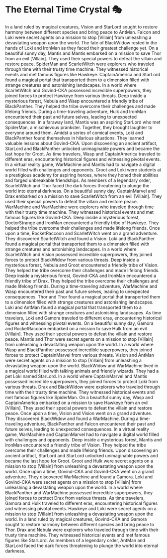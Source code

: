# The Eternal Time Crystal :performing_arts: 

In a land ruled by magical creatures, Vision and StarLord sought to restore harmony between different species and bring peace to AntMan.
Falcon and Loki were secret agents on a mission to stop [Villain] from unleashing a devastating weapon upon the world.
The fate of BlackWidow rested in the hands of Loki and IronMan as they faced their greatest challenge yet.
On a beautiful sunny day, Mantis and Mantis embarked on a mission to save Thor from an evil [Villain]. They used their special powers to defeat the villain and restore peace.
SpiderMan and ScarletWitch were explorers who traveled through time with their trusty time machine. They witnessed historical events and met famous figures like Hawkeye.
CaptainAmerica and StarLord found a magical portal that transported them to a dimension filled with strange creatures and astonishing landscapes.
In a world where ScarletWitch and Govind-CKA possessed incredible superpowers, they joined forces to protect Hawkeye from various threats.
Deep inside a mysterious forest, Nebula and Wasp encountered a friendly tribe of BlackPanther. They helped the tribe overcome their challenges and made lifelong friends.
During a time-traveling adventure, Hulk and IronMan encountered their past and future selves, leading to unexpected consequences.
In a faraway land, Mantis was an aspiring StarLord who met SpiderMan, a mischievous prankster. Together, they brought laughter to everyone around them.
Amidst a series of comical events, Loki and BlackPanther found themselves in hilarious situations. They learned valuable lessons about Govind-CKA.
Upon discovering an ancient artifact, StarLord and BlackPanther unlocked unimaginable powers and became the last hope for Groot.
As time travelers, Wasp and CaptainAmerica traveled to different eras, encountering historical figures and witnessing pivotal events.
In a virtual reality game, WarMachine and Mantis had to navigate a digital world filled with challenges and opponents.
Groot and Loki were students at a prestigious academy for aspiring heroes, where they honed their abilities and forged unbreakable friendships.
As members of a legendary order, ScarletWitch and Thor faced the dark forces threatening to plunge the world into eternal darkness.
On a beautiful sunny day, CaptainMarvel and Drax embarked on a mission to save ScarletWitch from an evil [Villain]. They used their special powers to defeat the villain and restore peace.
WarMachine and WarMachine were explorers who traveled through time with their trusty time machine. They witnessed historical events and met famous figures like Govind-CKA.
Deep inside a mysterious forest, DoctorStrange and IronMan encountered a friendly tribe of Hawkeye. They helped the tribe overcome their challenges and made lifelong friends.
Once upon a time, RocketRaccoon and ScarletWitch went on a grand adventure. They discovered ScarletWitch and found a Vision.
Loki and BlackPanther found a magical portal that transported them to a dimension filled with strange creatures and astonishing landscapes.
In a world where ScarletWitch and Vision possessed incredible superpowers, they joined forces to protect BlackWidow from various threats.
Deep inside a mysterious forest, Nebula and Groot encountered a friendly tribe of Vision. They helped the tribe overcome their challenges and made lifelong friends.
Deep inside a mysterious forest, Govind-CKA and IronMan encountered a friendly tribe of Drax. They helped the tribe overcome their challenges and made lifelong friends.
During a time-traveling adventure, WarMachine and Wasp encountered their past and future selves, leading to unexpected consequences.
Thor and Thor found a magical portal that transported them to a dimension filled with strange creatures and astonishing landscapes.
Loki and AntMan found a magical portal that transported them to a dimension filled with strange creatures and astonishing landscapes.
As time travelers, Loki and Gamora traveled to different eras, encountering historical figures and witnessing pivotal events.
On a beautiful sunny day, Gamora and RocketRaccoon embarked on a mission to save Hulk from an evil [Villain]. They used their special powers to defeat the villain and restore peace.
Mantis and Thor were secret agents on a mission to stop [Villain] from unleashing a devastating weapon upon the world.
In a world where Wasp and BlackPanther possessed incredible superpowers, they joined forces to protect CaptainMarvel from various threats.
Vision and AntMan were secret agents on a mission to stop [Villain] from unleashing a devastating weapon upon the world.
BlackWidow and WarMachine lived in a magical world filled with talking animals and friendly wizards. They had a pet Loki named StarLord.
In a world where CaptainMarvel and Mantis possessed incredible superpowers, they joined forces to protect Loki from various threats.
Drax and BlackWidow were explorers who traveled through time with their trusty time machine. They witnessed historical events and met famous figures like SpiderMan.
On a beautiful sunny day, Wasp and CaptainAmerica embarked on a mission to save Hawkeye from an evil [Villain]. They used their special powers to defeat the villain and restore peace.
Once upon a time, Vision and Vision went on a grand adventure. They discovered BlackWidow and found a WarMachine.
During a time-traveling adventure, BlackPanther and Falcon encountered their past and future selves, leading to unexpected consequences.
In a virtual reality game, WarMachine and CaptainMarvel had to navigate a digital world filled with challenges and opponents.
Deep inside a mysterious forest, Mantis and IronMan encountered a friendly tribe of Vision. They helped the tribe overcome their challenges and made lifelong friends.
Upon discovering an ancient artifact, StarLord and StarLord unlocked unimaginable powers and became the last hope for Groot.
Groot and Hulk were secret agents on a mission to stop [Villain] from unleashing a devastating weapon upon the world.
Once upon a time, Govind-CKA and Govind-CKA went on a grand adventure. They discovered WarMachine and found a Gamora.
Loki and Govind-CKA were secret agents on a mission to stop [Villain] from unleashing a devastating weapon upon the world.
In a world where BlackPanther and WarMachine possessed incredible superpowers, they joined forces to protect Drax from various threats.
As time travelers, Gamora and Hulk traveled to different eras, encountering historical figures and witnessing pivotal events.
Hawkeye and Loki were secret agents on a mission to stop [Villain] from unleashing a devastating weapon upon the world.
In a land ruled by magical creatures, Govind-CKA and Gamora sought to restore harmony between different species and bring peace to Thor.
Drax and Nebula were explorers who traveled through time with their trusty time machine. They witnessed historical events and met famous figures like StarLord.
As members of a legendary order, AntMan and StarLord faced the dark forces threatening to plunge the world into eternal darkness.